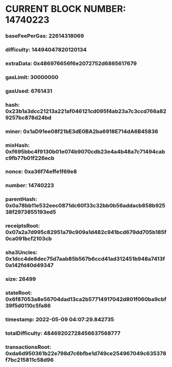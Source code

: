 # CURRENT BLOCK NUMBER: 14740223

### baseFeePerGas: 22614318069
### difficulty: 14494047820120134
### extraData: 0x486976656f6e2072752d6865617679
### gasLimit: 30000000
### gasUsed: 6761431
### hash: 0x23b1a3dcc21213a221af046121cd095f4ab23a7c3ccd766a829257bc878d24bd
### miner: 0x1aD91ee08f21bE3dE0BA2ba6918E714dA6B45836
### mixHash: 0xf695bbc4f9130b01e074b9070cdb23e4a4b48a7c71494cabc9fb77b01f226ecb
### nonce: 0xa36f74effe1f69e8
### number: 14740223
### parentHash: 0x0a78bb11e532eec0871dc60f33c32bb0b56addacb858b92538f2973855193ed5
### receiptsRoot: 0x07a2a7d995c82951a79c909a1d482c941bcd679dd705b185f0ca091bcf2103cb
### sha3Uncles: 0x1dcc4de8dec75d7aab85b567b6ccd41ad312451b948a7413f0a142fd40d49347
### size: 26499
### stateRoot: 0x6f87053a8e56704dad13ca2b57714917042d801f060ba9cbf39f5d0110c5fa86
### timestamp: 2022-05-09 04:07:29.842735
### totalDifficulty: 48469202728456637568777
### transactionsRoot: 0xda6d950361b22e798d7c6bfbe1d749ce254967049c635378f7bc215811c58d96
